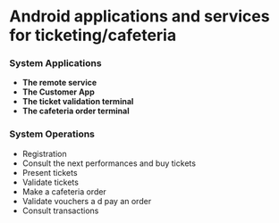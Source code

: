 # Android applications and services for ticketing/cafeteria

### System Applications

- **The remote service**
- **The Customer App**
- **The ticket validation terminal**
- **The cafeteria order terminal**

### System Operations

- Registration
- Consult the next performances and buy tickets
- Present tickets
- Validate tickets
- Make a cafeteria order
- Validate vouchers a d pay an order
- Consult transactions
